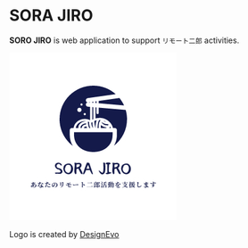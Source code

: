 # SORA JIRO

**SORO JIRO** is web application to support `リモート二郎` activities.

![logo](./src/assets/logo.jpg)

Logo is created by [DesignEvo](https://www.designevo.com/jp/logo-maker/)
